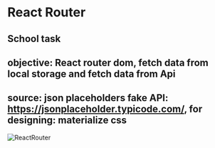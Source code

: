 # React Router

## School task

## objective: React router dom, fetch data from local storage and fetch data from Api

## source: json placeholders fake API: https://jsonplaceholder.typicode.com/, for designing: materialize css

![ReactRouter](https://user-images.githubusercontent.com/47625626/67685826-6ec40580-f99e-11e9-8010-2b4504f40669.gif)

